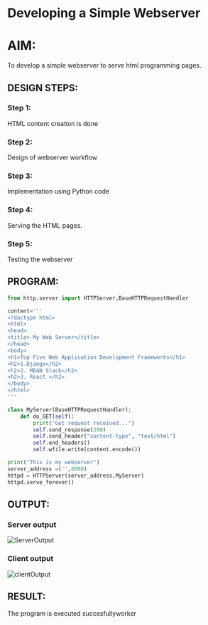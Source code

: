 # Developing a Simple Webserver

# AIM:

To develop a simple webserver to serve html programming pages.

## DESIGN STEPS:

### Step 1:

HTML content creation is done

### Step 2:

Design of webserver workflow

### Step 3:

Implementation using Python code

### Step 4:

Serving the HTML pages.

### Step 5:

Testing the webserver

## PROGRAM:
```py
from http.server import HTTPServer,BaseHTTPRequestHandler

content='''
<!doctype html>
<html>
<head>
<title> My Web Server</title>
</head>
<body>
<h1>Top Five Web Application Development Frameworks</h1>
<h2>1.Django</h2>
<h2>2. MEAN Stack</h2>
<h2>3. React </h2>
</body>
</html>
'''

class MyServer(BaseHTTPRequestHandler):
    def do_GET(self):
        print("Get request received...")
        self.send_response(200) 
        self.send_header("content-type", "text/html")       
        self.end_headers()
        self.wfile.write(content.encode())

print("This is my webserver") 
server_address =('',8080)
httpd = HTTPServer(server_address,MyServer)
httpd.serve_forever()
```

## OUTPUT:
### Server output
![ServerOutput](https://github.com/PreethiS647/webserver/assets/147313372/d11e60cd-96e9-4c90-8010-9c950cfa6734)



### Client output 
![clientOutput](https://github.com/PreethiS647/webserver/assets/147313372/5a430a71-a6b2-463b-842b-e86c0ec51ff5)


## RESULT:
The program is executed succesfullyworker
